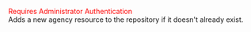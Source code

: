 <span style="color:red">Requires Administrator Authentication</span>  
Adds a new agency resource to the repository if it doesn't already exist.